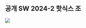 ## 공개 SW 2024-2 핫식스 조 

<img src="https://img.shields.io/badge/Tools-99c2e9?style=flat-square&logo=tool&logoColor=white"/>


